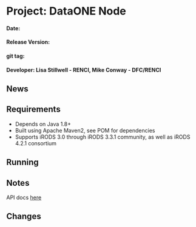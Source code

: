
# Project: DataONE Node
#### Date: 
#### Release Version:
#### git tag: 
#### Developer: Lisa Stillwell - RENCI, Mike Conway - DFC/RENCI

## News


## Requirements

* Depends on Java 1.8+
* Built using Apache Maven2, see POM for dependencies
* Supports iRODS 3.0 through iRODS 3.3.1 community, as well as iRODS 4.2.1 consortium

## Running


## Notes

API docs [here](http://jenkins-1.dataone.org/jenkins/job/d1_libclient_java_stable/ws/d1_libclient_java/target/site/apidocs/index.html?org/dataone/service/types/v1/package-summary.html)


## Changes
